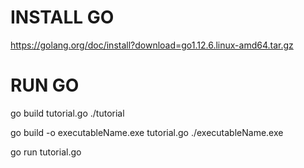 # INSTALL GO
 https://golang.org/doc/install?download=go1.12.6.linux-amd64.tar.gz


# RUN GO

 go build tutorial.go
 ./tutorial

 go build -o executableName.exe tutorial.go
 ./executableName.exe

 go run tutorial.go


